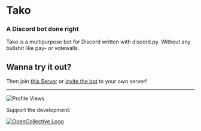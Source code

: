 # Tako
### A Discord bot done right
Tako is a multipurpose bot for Discord written with discord.py. Without any bullshit like pay- or votewalls.

## Wanna try it out?
Then join [this Server](https://dsc.gg/tako-server) or [invite the bot](https://discord.com/api/oauth2/authorize?client_id=878366398269771847&permissions=1376268971126&scope=bot%20applications.commands) to your own server!

<hr>

![Profile Views](https://komarev.com/ghpvc/?username=tako-discord&color=grey&style=flat-square)

Support the development:

[![OpenCollective Logo](https://next-images.opencollective.com/_next/image?url=%2Fstatic%2Fimages%2Fopencollective-icon.png&w=48&q=100)](https://opencollective.com/tako)
